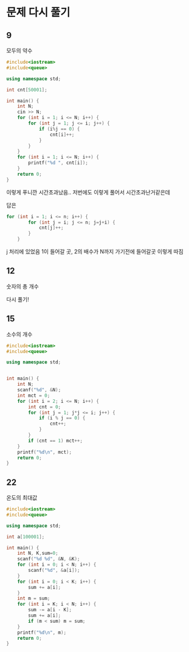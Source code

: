 # 문제 다시 풀기



## 9

모두의 약수





```c++
#include<iostream>
#include<queue>

using namespace std;

int cnt[50001];

int main() {
	int N;
	cin >> N;
	for (int i = 1; i <= N; i++) {
		for (int j = 1; j <= i; j++) {
			if (i%j == 0) {
				cnt[i]++;
			}
		}
	}
	for (int i = 1; i <= N; i++) {
		printf("%d ", cnt[i]);
	}
	return 0;
}
```

이렇게 푸니깐 시간초과났음.. 저번에도 이렇게 풀어서 시간초과난거같은데

답은

```c++
for (int i = 1; i <= n; i++) {
		for (int j = i; j <= n; j=j+i) {
			cnt[j]++;
		}
	}
```

j 처리에 있었음 1이 들어갈 곳, 2의 배수가 N까지 가기전에 들어갈곳 이렇게 따짐



## 12

숫자의 총 개수



다시 풀기!



## 15

소수의 개수

```c++
#include<iostream>
#include<queue>

using namespace std;


int main() {
	int N;
	scanf("%d", &N);
	int mct = 0;
	for (int i = 2; i <= N; i++) {
		int cnt = 0;
		for (int j = 1; j*j <= i; j++) {
			if (i % j == 0) {
				cnt++;
			}
		}
		if (cnt == 1) mct++;
	}
	printf("%d\n", mct);
	return 0;
}
```



## 22

온도의 최대값



```c++
#include<iostream>
#include<queue>

using namespace std;

int a[100001];

int main() {
	int N, K,sum=0;
	scanf("%d %d", &N, &K);
	for (int i = 0; i < N; i++) {
		scanf("%d", &a[i]);
	}
	for (int i = 0; i < K; i++) {
		sum += a[i];
	}
	int m = sum;
	for (int i = K; i < N; i++) {
		sum -= a[i - K];
		sum += a[i];
		if (m < sum) m = sum;
	}
	printf("%d\n", m);
	return 0;
}
```


